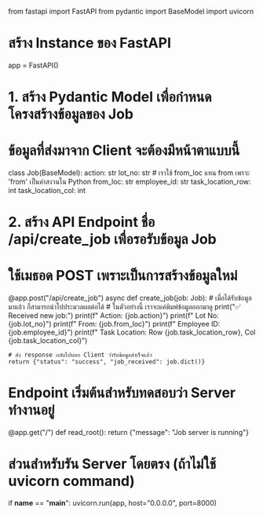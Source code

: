 from fastapi import FastAPI
from pydantic import BaseModel
import uvicorn

# สร้าง Instance ของ FastAPI
app = FastAPI()

# 1. สร้าง Pydantic Model เพื่อกำหนดโครงสร้างข้อมูลของ Job
#    ข้อมูลที่ส่งมาจาก Client จะต้องมีหน้าตาแบบนี้
class Job(BaseModel):
    action: str
    lot_no: str
    # เราใช้ from_loc แทน from เพราะ 'from' เป็นคำสงวนใน Python
    from_loc: str
    employee_id: str
    task_location_row: int
    task_location_col: int

# 2. สร้าง API Endpoint ชื่อ /api/create_job เพื่อรอรับข้อมูล Job
#    ใช้เมธอด POST เพราะเป็นการสร้างข้อมูลใหม่
@app.post("/api/create_job")
async def create_job(job: Job):
    # เมื่อได้รับข้อมูลมาแล้ว ก็สามารถนำไปประมวลผลต่อได้
    # ในตัวอย่างนี้ เราจะแค่พิมพ์ข้อมูลออกมาดู
    print("✅ Received new job:")
    print(f"  Action: {job.action}")
    print(f"  Lot No: {job.lot_no}")
    print(f"  From: {job.from_loc}")
    print(f"  Employee ID: {job.employee_id}")
    print(f"  Task Location: Row {job.task_location_row}, Col {job.task_location_col}")

    # ส่ง response กลับไปบอก Client ว่ารับข้อมูลสำเร็จแล้ว
    return {"status": "success", "job_received": job.dict()}

# Endpoint เริ่มต้นสำหรับทดสอบว่า Server ทำงานอยู่
@app.get("/")
def read_root():
    return {"message": "Job server is running"}

# ส่วนสำหรับรัน Server โดยตรง (ถ้าไม่ใช้ uvicorn command)
if __name__ == "__main__":
    uvicorn.run(app, host="0.0.0.0", port=8000)
